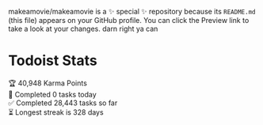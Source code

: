 makeamovie/makeamovie is a ✨ special ✨ repository because its `README.md` (this file) appears on your GitHub profile.
You can click the Preview link to take a look at your changes. darn right ya can

# Todoist Stats

<!-- TODO-IST:START -->
🏆  40,948 Karma Points           
🌸  Completed 0 tasks today           
✅  Completed 28,443 tasks so far           
⏳  Longest streak is 328 days
<!-- TODO-IST:END -->